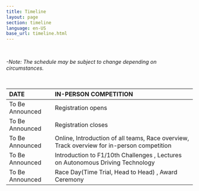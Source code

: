 ```yaml
---
title: Timeline
layout: page
section: timeline
language: en-US
base_url: timeline.html
---
```

<br>

*-Note: The schedule may be subject to change depending on circumstances.*

<br>

| DATE | IN-PERSON COMPETITION |
|:---|:---|
| To Be Announced | Registration opens |
| To Be Announced | Registration closes |
| To Be Announced |Online, Introduction of all teams, Race overview, Track overview for in-person competition |
| To Be Announced | Introduction to F1/10th Challenges , Lectures on Autonomous Driving Technology |
| To Be Announced | Race Day(Time Trial, Head to Head) , Award Ceremony |

<!-- | DATE | IN-PERSON COMPETITION |
|:---|:---|
| Oct 24th | Registration opens |
| ~~Nov 11th - 23:59 KST~~ <br> Nov 30th - 23:59 KST (Extended)| Registration closes **(Extended to until the end of November.)** |
| Nov 17th - 7pm KST |Online, Introduction of all teams, Race overview, Track overview for in-person competition<br> [**[Orientation Slides]**](../static_data/KSTME2022_Orientation.pdf)
| Dec 12th | Introduction to F1/10th Challenges , Lectures on Autonomous Driving Technology |
| Dec 13th | Race Day(Time Trial, Head to Head) , Award Ceremony -->
